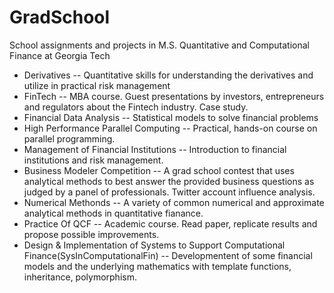 # GradSchool
School assignments and projects in M.S. Quantitative and Computational Finance at Georgia Tech

* Derivatives -- Quantitative skills for understanding the derivatives and utilize in practical risk management
* FinTech -- MBA course. Guest presentations by investors, entrepreneurs and regulators about the Fintech industry. Case study.
* Financial Data Analysis -- Statistical models to solve financial problems
* High Performance Parallel Computing -- Practical, hands-on course on parallel programming.
* Management of Financial Institutions -- Introduction to financial institutions and risk management. 
* Business Modeler Competition -- A grad school contest that uses analytical methods to best answer the provided business questions as judged by a panel of professionals. Twitter account influence analysis.
* Numerical Methonds -- A variety of common numerical and approximate analytical methods in quantitative fianance. 
* Practice Of QCF -- Academic course. Read paper, replicate results and propose possible improvements. 
* Design & Implementation of Systems to Support Computational Finance(SysInComputationalFin) -- Developmentent of some financial
models and the underlying mathematics with template functions, inheritance, polymorphism.
